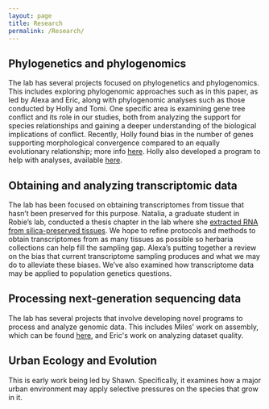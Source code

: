 ```yaml
---
layout: page
title: Research
permalink: /Research/
---
```


## Phylogenetics and phylogenomics

The lab has several projects focused on phylogenetics and phylogenomics. This includes exploring phylogenomic approaches such as in this paper, as led by Alexa and Eric, along with phylogenomic analyses such as those conducted by Holly and Tomi. One specific area is examining gene tree conflict and its role in our studies, both from analyzing the support for species relationships and gaining a deeper understanding of the biological implications of conflict. Recently, Holly found bias in the number of genes supporting morphological convergence compared to an equally evolutionary relationship; more info [here](https://www.biorxiv.org/content/10.1101/2023.11.18.567661v1.abstract). Holly also developed a program to help with analyses, available [here]( https://github.com/HollyMaeRobertson/CAnDI).

## Obtaining and analyzing transcriptomic data

The lab has been focused on obtaining transcriptomes from tissue that hasn’t been preserved for this purpose. Natalia, a graduate student in Robie’s lab, conducted a thesis chapter in the lab where she [extracted RNA from silica-preserved tissues](https://www.biorxiv.org/content/10.1101/2023.06.16.545126v1.abstract). We hope to refine protocols and methods to obtain transcriptomes from as many tissues as possible so herbaria collections can help fill the sampling gap. Alexa’s putting together a review on the bias that current transcriptome sampling produces and what we may do to alleviate these biases. We’ve also examined how transcriptome data may be applied to population genetics questions.

## Processing next-generation sequencing data

The lab has several projects that involve developing novel programs to process and analyze genomic data. This includes Miles' work on assembly, which can be found [here]( https://github.com/gladshire/Semblans), and Eric's work on analyzing dataset quality.

## Urban Ecology and Evolution

This is early work being led by Shawn. Specifically, it examines how a major urban environment may apply selective pressures on the species that grow in it.

